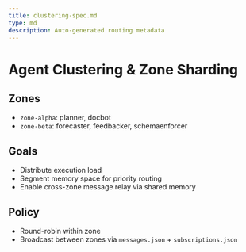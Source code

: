 ```yaml
---
title: clustering-spec.md
type: md
description: Auto-generated routing metadata
---
```


# Agent Clustering & Zone Sharding

## Zones
- `zone-alpha`: planner, docbot
- `zone-beta`: forecaster, feedbacker, schemaenforcer

## Goals
- Distribute execution load
- Segment memory space for priority routing
- Enable cross-zone message relay via shared memory

## Policy
- Round-robin within zone
- Broadcast between zones via `messages.json` + `subscriptions.json`


<!-- linked feature: memory bank -->
<!-- linked feature: pipelines -->
<!-- linked feature: agents -->